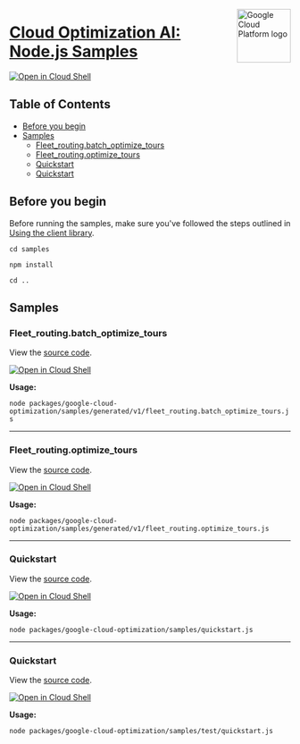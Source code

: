 [//]: # "This README.md file is auto-generated, all changes to this file will be lost."
[//]: # "To regenerate it, use `python -m synthtool`."
<img src="https://avatars2.githubusercontent.com/u/2810941?v=3&s=96" alt="Google Cloud Platform logo" title="Google Cloud Platform" align="right" height="96" width="96"/>

# [Cloud Optimization AI: Node.js Samples](https://github.com/googleapis/google-cloud-node)

[![Open in Cloud Shell][shell_img]][shell_link]



## Table of Contents

* [Before you begin](#before-you-begin)
* [Samples](#samples)
  * [Fleet_routing.batch_optimize_tours](#fleet_routing.batch_optimize_tours)
  * [Fleet_routing.optimize_tours](#fleet_routing.optimize_tours)
  * [Quickstart](#quickstart)
  * [Quickstart](#quickstart)

## Before you begin

Before running the samples, make sure you've followed the steps outlined in
[Using the client library](https://github.com/googleapis/google-cloud-node#using-the-client-library).

`cd samples`

`npm install`

`cd ..`

## Samples



### Fleet_routing.batch_optimize_tours

View the [source code](https://github.com/googleapis/google-cloud-node/blob/main/packages/google-cloud-optimization/samples/generated/v1/fleet_routing.batch_optimize_tours.js).

[![Open in Cloud Shell][shell_img]](https://console.cloud.google.com/cloudshell/open?git_repo=https://github.com/googleapis/google-cloud-node&page=editor&open_in_editor=packages/google-cloud-optimization/samples/generated/v1/fleet_routing.batch_optimize_tours.js,samples/README.md)

__Usage:__


`node packages/google-cloud-optimization/samples/generated/v1/fleet_routing.batch_optimize_tours.js`


-----




### Fleet_routing.optimize_tours

View the [source code](https://github.com/googleapis/google-cloud-node/blob/main/packages/google-cloud-optimization/samples/generated/v1/fleet_routing.optimize_tours.js).

[![Open in Cloud Shell][shell_img]](https://console.cloud.google.com/cloudshell/open?git_repo=https://github.com/googleapis/google-cloud-node&page=editor&open_in_editor=packages/google-cloud-optimization/samples/generated/v1/fleet_routing.optimize_tours.js,samples/README.md)

__Usage:__


`node packages/google-cloud-optimization/samples/generated/v1/fleet_routing.optimize_tours.js`


-----




### Quickstart

View the [source code](https://github.com/googleapis/google-cloud-node/blob/main/packages/google-cloud-optimization/samples/quickstart.js).

[![Open in Cloud Shell][shell_img]](https://console.cloud.google.com/cloudshell/open?git_repo=https://github.com/googleapis/google-cloud-node&page=editor&open_in_editor=packages/google-cloud-optimization/samples/quickstart.js,samples/README.md)

__Usage:__


`node packages/google-cloud-optimization/samples/quickstart.js`


-----




### Quickstart

View the [source code](https://github.com/googleapis/google-cloud-node/blob/main/packages/google-cloud-optimization/samples/test/quickstart.js).

[![Open in Cloud Shell][shell_img]](https://console.cloud.google.com/cloudshell/open?git_repo=https://github.com/googleapis/google-cloud-node&page=editor&open_in_editor=packages/google-cloud-optimization/samples/test/quickstart.js,samples/README.md)

__Usage:__


`node packages/google-cloud-optimization/samples/test/quickstart.js`






[shell_img]: https://gstatic.com/cloudssh/images/open-btn.png
[shell_link]: https://console.cloud.google.com/cloudshell/open?git_repo=https://github.com/googleapis/google-cloud-node&page=editor&open_in_editor=samples/README.md
[product-docs]: https://cloud.google.com/optimization/
